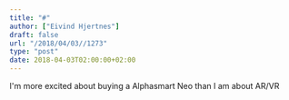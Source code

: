 ```yaml
---
title: "#"
author: ["Eivind Hjertnes"]
draft: false
url: "/2018/04/03//1273"
type: "post"
date: 2018-04-03T02:00:00+02:00
---
```


I'm more excited about buying a Alphasmart Neo than I am about AR/VR
